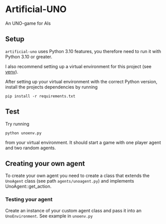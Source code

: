 # Artificial-UNO

An UNO-game for AIs

## Setup

`artificial-uno` uses Python 3.10 features, you therefore need to run it with Python 3.10 or greater.

I also recommend setting up a virtual environment for this project (see [venv](https://docs.python.org/3/library/venv.html)).

After setting up your virtual environment with the correct Python version, install the projects dependencies by running

`pip install -r requirements.txt`

## Test

Try running

`python unoenv.py`

from your virtual environment. It should start a game with one player agent and two random agents.

## Creating your own agent

To create your own agent you need to create a class that extends the `UnoAgent` class (see path `agents/unoagent.py`) and implements UnoAgent::get_action.

### Testing your agent

Create an instance of your custom agent class and pass it into an `UnoEnvironment`. See example in `unoenv.py`
